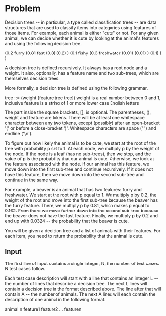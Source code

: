 # Problem

Decision trees -- in particular, a type called classification trees -- are data structures that are used to classify items into categories using features of those items. For example, each animal is either "cute" or not. For any given animal, we can decide whether it is cute by looking at the animal's features and using the following decision tree.

(0.2 furry
  (0.81 fast
    (0.3)
    (0.2)
  )
  (0.1 fishy
    (0.3 freshwater
      (0.01)
      (0.01)
    )
    (0.1)
  )
)

A decision tree is defined recursively. It always has a root node and a weight. It also, optionally, has a feature name and two sub-trees, which are themselves decision trees.

More formally, a decision tree is defined using the following grammar.

tree ::= (weight [feature tree tree])
weight is a real number between 0 and 1, inclusive
feature is a string of 1 or more lower case English letters

The part inside the square brackets, [], is optional. The parentheses, (), weight and feature are tokens. There will be at least one whitespace character between any two tokens, except (possibly) after an open-bracket '(' or before a close-bracket ')'. Whitespace characters are space (' ') and endline ('\n').

To figure out how likely the animal is to be cute, we start at the root of the tree with probability p set to 1. At each node, we multiply p by the weight of the node. If the node is a leaf (has no sub-trees), then we stop, and the value of p is the probability that our animal is cute. Otherwise, we look at the feature associated with the node. If our animal has this feature, we move down into the first sub-tree and continue recursively. If it does not have this feature, then we move down into the second sub-tree and continue in the same way.

For example, a beaver is an animal that has two features: furry and freshwater. We start at the root with p equal to 1. We multiply p by 0.2, the weight of the root and move into the first sub-tree because the beaver has the furry feature. There, we multiply p by 0.81, which makes p equal to 0.162. From there we move further down into the second sub-tree because the beaver does not have the fast feature. Finally, we multiply p by 0.2 and end up with 0.0324 -- the probability that the beaver is cute.

You will be given a decision tree and a list of animals with their features. For each item, you need to return the probability that the animal is cute.

## Input

The first line of input contains a single integer, N, the number of test cases. N test cases follow.

Each test case description will start with a line that contains an integer L -- the number of lines that describe a decision tree. The next L lines will contain a decision tree in the format described above. The line after that will contain A -- the number of animals. The next A lines will each contain the description of one animal in the following format.

animal n feature1 feature2 ... featuren
